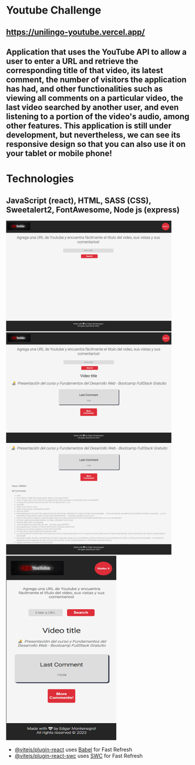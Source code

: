 # Youtube Challenge

## https://unilingo-youtube.vercel.app/

## Application that uses the YouTube API to allow a user to enter a URL and retrieve the corresponding title of that video, its latest comment, the number of visitors the application has had, and other functionalities such as viewing all comments on a particular video, the last video searched by another user, and even listening to a portion of the video's audio, among other features. This application is still under development, but nevertheless, we can see its responsive design so that you can also use it on your tablet or mobile phone!

# Technologies
## JavaScript (react), HTML, SASS (CSS), Sweetalert2, FontAwesome, Node js (express)
<img src = '/src/assets/youtubeImage.png' height = '300px' width = '450px' alt="">
<img src = '/src/assets/youtubeImage2.png' height = '300px' width = '450px' alt="">
<img src = '/src/assets/youtubeImage3.png' height = '300px' width = '450px' alt="">
<img src = '/src/assets/youtubeImage4.png' height = '500px' width = '300px' alt="">


- [@vitejs/plugin-react](https://github.com/vitejs/vite-plugin-react/blob/main/packages/plugin-react/README.md) uses [Babel](https://babeljs.io/) for Fast Refresh
- [@vitejs/plugin-react-swc](https://github.com/vitejs/vite-plugin-react-swc) uses [SWC](https://swc.rs/) for Fast Refresh
